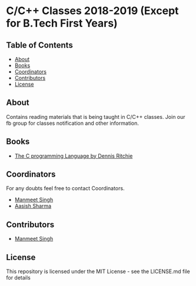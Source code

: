 # C/C++ Classes 2018-2019 (Except for B.Tech First Years)


## Table of Contents

- [About](#About)
- [Books](#Books)
- [Coordinators](#Coordinators)
- [Contributors](#Contributors)
- [License](#License)

## About

Contains reading materials that is being taught in C/C++ classes.
Join our fb group for classes notification and other information.

## Books

- [The C programming Language by Dennis Ritchie](https://www.dipmat.univpm.it/~demeio/public/the_c_programming_language_2.pdf)

## Coordinators

For any doubts feel free to contact Coordinators.

* [Manmeet Singh](https://www.facebook.com/danish.bhatia.3)
* [Aasish Sharma](https://www.facebook.com/iamaashishsharma)

## Contributors

* [Manmeet Singh](https://github.com/danishdevil)

## License

This repository is licensed under the MIT License - see the LICENSE.md file for details
